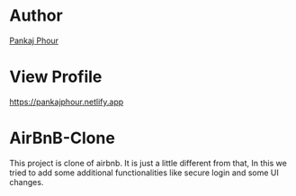 # Author
[Pankaj Phour](https://github.com/pankaj-phour)


# View Profile
https://pankajphour.netlify.app

# AirBnB-Clone
This project is clone of airbnb. It is just a little different from that, In this we tried to add some additional functionalities like secure login and some UI changes.
